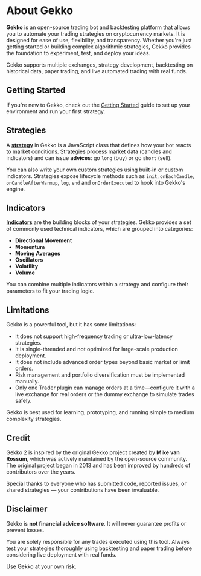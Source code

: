 # About Gekko

**Gekko** is an open-source trading bot and backtesting platform that allows you to automate your trading strategies on cryptocurrency markets. It is designed for ease of use, flexibility, and transparency. Whether you're just getting started or building complex algorithmic strategies, Gekko provides the foundation to experiment, test, and deploy your ideas.

Gekko supports multiple exchanges, strategy development, backtesting on historical data, paper trading, and live automated trading with real funds.

## Getting Started

If you're new to Gekko, check out the [Getting Started](./getting-started.md) guide to set up your environment and run your first strategy.

## Strategies

A [**strategy**](../strategies/introduction.md) in Gekko is a JavaScript class that defines how your bot reacts to market conditions. Strategies process market data (candles and indicators) and can issue **advices**: go `long` (buy) or go `short` (sell).

You can also write your own custom strategies using built-in or custom indicators. Strategies expose lifecycle methods such as `init`, `onEachCandle`, `onCandleAfterWarmup`, `log`, `end` and `onOrderExecuted` to hook into Gekko's engine.

## Indicators

[**Indicators**](../indicators/introduction.md) are the building blocks of your strategies. Gekko provides a set of commonly used technical indicators, which are grouped into categories:

- **Directional Movement**
- **Momentum**
- **Moving Averages**
- **Oscillators**
- **Volatility**
- **Volume**

You can combine multiple indicators within a strategy and configure their parameters to fit your trading logic.

## Limitations

Gekko is a powerful tool, but it has some limitations:

- It does not support high-frequency trading or ultra-low-latency strategies.
- It is single-threaded and not optimized for large-scale production deployment.
- It does not include advanced order types beyond basic market or limit orders.
- Risk management and portfolio diversification must be implemented manually.
- Only one Trader plugin can manage orders at a time—configure it with a live exchange for real orders or the dummy exchange to simulate trades safely.

Gekko is best used for learning, prototyping, and running simple to medium complexity strategies.

## Credit

Gekko 2 is inspired by the original Gekko project created by **Mike van Rossum**, which was actively maintained by the open-source community. The original project began in 2013 and has been improved by hundreds of contributors over the years.

Special thanks to everyone who has submitted code, reported issues, or shared strategies — your contributions have been invaluable.

## Disclaimer

Gekko is **not financial advice software**. It will never guarantee profits or prevent losses.

You are solely responsible for any trades executed using this tool. Always test your strategies thoroughly using backtesting and paper trading before considering live deployment with real funds.

Use Gekko at your own risk.
